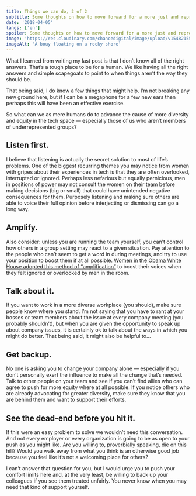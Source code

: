 ```yaml
---
title: Things we can do, 2 of 2
subtitle: Some thoughts on how to move forward for a more just and representative workplace — regardless of your position.
date: '2018-04-05'
langs: ['en']
spoiler: Some thoughts on how to move forward for a more just and representative workplace — regardless of your position.
image: 'https://res.cloudinary.com/chancedigital/image/upload/v1548215581/chance.tech/images/audrone-locaityte-398486-unsplash-1024x683.jpg'
imageAlt: 'A bouy floating on a rocky shore'
---
```


What I learned from writing my last post is that I don’t know all of the right answers. That’s a tough place to be for a human. We like having all the right answers and simple scapegoats to point to when things aren’t the way they should be.

That being said, I do know a few things that might help. I’m not breaking any new ground here, but if I can be a megaphone for a few new ears then perhaps this will have been an effective exercise.

So what can we as mere humans do to advance the cause of more diversity and equity in the tech space — especially those of us who aren’t members of underrepresented groups?

## Listen first.
I believe that listening is actually the secret solution to most of life’s problems. One of the biggest recurring themes you may notice from women with gripes about their experiences in tech is that they are often overlooked, interrupted or ignored. Perhaps less nefarious but equally pernicious, men in positions of power may not consult the women on their team before making decisions (big or small) that could have unintended negative consequences for them. Purposely listening and making sure others are able to voice their full opinion before interjecting or dismissing can go a long way.

## Amplify.
Also consider: unless you are running the team yourself, you can’t control how others in a group setting may react to a given situation. Pay attention to the people who can’t seem to get a word in during meetings, and try to use your position to boost them if at all possible. [Women in the Obama White House adopted this method of “amplification”](https://www.washingtonpost.com/news/powerpost/wp/2016/09/13/white-house-women-are-now-in-the-room-where-it-happens/?utm_term=.bd7ea508687c) to boost their voices when they felt ignored or overlooked by men in the room.

## Talk about it.
If you want to work in a more diverse workplace (you should), make sure people know where you stand. I’m not saying that you have to rant at your bosses or team members about the issue at every company meeting (you probably shouldn’t), but when you are given the opportunity to speak up about company issues, it is certainly ok to talk about the ways in which you might do better. That being said, it might also be helpful to…

## Get backup.
No one is asking you to change your company alone — especially if you don’t personally exert the influence to make all the change that’s needed. Talk to other people on your team and see if you can’t find allies who can agree to push for more equity where at all possible. If you notice others who are already advocating for greater diversity, make sure they know that you are behind them and want to support their efforts.

## See the dead-end before you hit it.
If this were an easy problem to solve we wouldn’t need this conversation. And not every employer or every organization is going to be as open to your push as you might like. Are you willing to, proverbially speaking, die on this hill? Would you walk away from what you think is an otherwise good job because you feel like it’s not a welcoming place for others?

I can’t answer that question for you, but I would urge you to push your comfort limits here and, at the very least, be willing to back up your colleagues if you see them treated unfairly. You never know when you may need that kind of support yourself.
